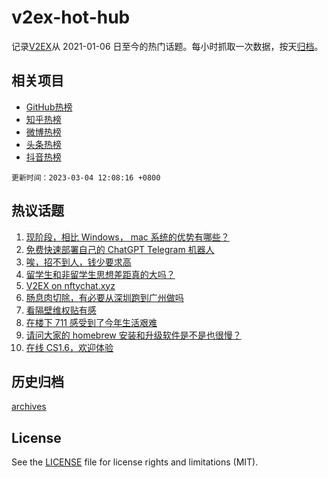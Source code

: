# v2ex-hot-hub

 记录[V2EX](https://www.v2ex.com/)从 2021-01-06 日至今的热门话题。每小时抓取一次数据，按天[归档](archives)。
 
 ## 相关项目

- [GitHub热榜](https://github.com/snaildev/github-hot-hub)
- [知乎热榜](https://github.com/snaildev/zhihu-hot-hub)
- [微博热榜](https://github.com/snaildev/weibo-hot-hub)
- [头条热榜](https://github.com/snaildev/toutiao-hot-hub)
- [抖音热榜](https://github.com/snaildev/douyin-hot-hub)


 `更新时间：2023-03-04 12:08:16 +0800`

## 热议话题

1. [现阶段，相比 Windows， mac 系统的优势有哪些？](https://www.v2ex.com/t/920796)
1. [免费快速部署自己的 ChatGPT Telegram 机器人](https://www.v2ex.com/t/920842)
1. [唉，招不到人，钱少要求高](https://www.v2ex.com/t/920862)
1. [留学生和非留学生思想差距真的大吗？](https://www.v2ex.com/t/920806)
1. [V2EX on nftychat.xyz](https://www.v2ex.com/t/920829)
1. [肠息肉切除，有必要从深圳跑到广州做吗](https://www.v2ex.com/t/920822)
1. [看隔壁维权贴有感](https://www.v2ex.com/t/920821)
1. [在楼下 711 感受到了今年生活艰难](https://www.v2ex.com/t/920835)
1. [请问大家的 homebrew 安装和升级软件是不是也很慢？](https://www.v2ex.com/t/920873)
1. [在线 CS1.6，欢迎体验](https://www.v2ex.com/t/920837)

## 历史归档

[archives](archives)

## License

See the [LICENSE](LICENSE) file for license rights and limitations (MIT).
